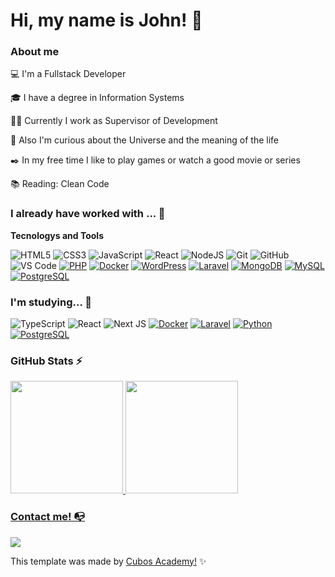 # Hi, my name is John! 👋

### About me

💻 I'm a Fullstack Developer

🎓 I have a degree in Information Systems

👩‍💻 Currently I work as Supervisor of Development

🔎 Also I'm curious about the Universe and the meaning of the life

✒️ In my free time I like to play games or watch a good movie or series

📚 Reading: Clean Code

### I already have worked with ... 🔧

**Tecnologys and Tools**

<!-- (Aqui você pode adicionar tecnologias que aprendeu no curso, já listamos algumas delas, e outras que já domina)) -->

![HTML5](https://img.shields.io/badge/html5-%23E34F26.svg?style=for-the-badge&logo=html5&logoColor=white)
![CSS3](https://img.shields.io/badge/css3-%231572B6.svg?style=for-the-badge&logo=css3&logoColor=white)
![JavaScript](https://img.shields.io/badge/javascript-%23323330.svg?style=for-the-badge&logo=javascript&logoColor=%23F7DF1E)
![React](https://img.shields.io/badge/react-%2320232a.svg?style=for-the-badge&logo=react&logoColor=%2361DAFB)
![NodeJS](https://img.shields.io/badge/node.js-6DA55F?style=for-the-badge&logo=node.js&logoColor=white)
![Git](https://img.shields.io/badge/git-%23F05033.svg?style=for-the-badge&logo=git&logoColor=white)
![GitHub](https://img.shields.io/badge/github-%23121011.svg?style=for-the-badge&logo=github&logoColor=white)
![VS Code](https://img.shields.io/badge/VS%20Code-0078d7.svg?style=for-the-badge&logo=visual-studio-code&logoColor=white)
[![PHP](https://img.shields.io/badge/PHP-777BB4.svg?style=for-the-badge&logo=php&logoColor=white)](https://www.php.net/)
[![Docker](https://img.shields.io/badge/Docker-2496ED.svg?style=for-the-badge&logo=docker&logoColor=white)](https://www.docker.com/)
[![WordPress](https://img.shields.io/badge/WordPress-21759B.svg?style=for-the-badge&logo=wordpress&logoColor=white)](https://wordpress.org/)
[![Laravel](https://img.shields.io/badge/Laravel-FF2D20.svg?style=for-the-badge&logo=laravel&logoColor=white)](https://laravel.com/)
[![MongoDB](https://img.shields.io/badge/MongoDB-47A248.svg?style=for-the-badge&logo=mongodb&logoColor=white)](https://www.mongodb.com/)
[![MySQL](https://img.shields.io/badge/MySQL-4479A1.svg?style=for-the-badge&logo=mysql&logoColor=white)](https://www.mysql.com/)
[![PostgreSQL](https://img.shields.io/badge/PostgreSQL-4169E1.svg?style=for-the-badge&logo=postgresql&logoColor=white)](https://www.postgresql.org/)

<!-- (Já colocar tecnologias do On Demand que aprende no curso)) -->

### I'm studying... 🧩
<!-- (Aqui você pode adicionar tecnologias que está estudando, inclusive para aumentar essa lista você listamos algumas das tecnologias ensinadas na nossa [Assinatura On Demand](https://cubos.academy/cubosondemand)) -->

![TypeScript](https://img.shields.io/badge/typescript-%23007ACC.svg?style=for-the-badge&logo=typescript&logoColor=white)
![React](https://img.shields.io/badge/react-%2320232a.svg?style=for-the-badge&logo=react&logoColor=%2361DAFB)
![Next JS](https://img.shields.io/badge/Next-black?style=for-the-badge&logo=next.js&logoColor=white)
[![Docker](https://img.shields.io/badge/Docker-2496ED.svg?style=for-the-badge&logo=docker&logoColor=white)](https://www.docker.com/)
[![Laravel](https://img.shields.io/badge/Laravel-FF2D20.svg?style=for-the-badge&logo=laravel&logoColor=white)](https://laravel.com/)
[![Python](https://img.shields.io/badge/Python-3776AB.svg?style=for-the-badge&logo=python&logoColor=white)](https://www.python.org/)
[![PostgreSQL](https://img.shields.io/badge/PostgreSQL-4169E1.svg?style=for-the-badge&logo=postgresql&logoColor=white)](https://www.postgresql.org/)

<!-- (Você pode adicionar novas tecnologias insira ![Nome da Tecnologia](https://img.shields.io/badge/-[Nome da tecnologia]-[Cor do fundo]?style=flat-square&logo=[Nome da tecnologia])) -->

<!--
Substitua o usuário JohnKSSilva pelo seu usuário no GitHub.
-->

### GitHub Stats ⚡
<div>
<a href="https://github.com/JohnKSSilva">
<img height="180em" src="https://github-readme-stats.vercel.app/api/top-langs/?username=JohnKSSilva&layout=compact&langs_count=7&theme=dracula"/>
<img height="180em" src="https://github-readme-stats.vercel.app/api?username=JohnKSSilva&show_icons=true&theme=dracula&include_all_commits=true&count_private=true"/>
</div>

### Contact me! 📭
<div>
<a href="https://www.linkedin.com/in/john-ks-silva/" target="_blank"><img src="https://img.shields.io/badge/-LinkedIn-%230077B5?style=for-the-badge&logo=linkedin&logoColor=white" target="_blank"></a>   
</div>



This template was made by <a href="https://cubos.academy/" target="_blank">Cubos Academy!</a> ✨

<!--
**academy-readme-template** is a ✨ _special_ ✨ repository because its `README.md` (this file) appears on your GitHub profile.
-->
